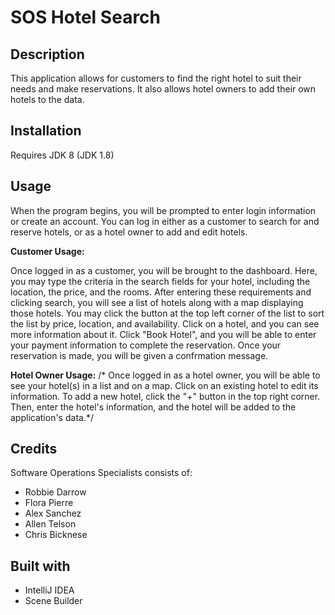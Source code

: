 SOS Hotel Search
===

Description
---
This application allows for customers to find the right hotel to suit their needs and make reservations. It also allows hotel owners to add their own hotels to the data.

Installation
---
Requires JDK 8 (JDK 1.8)

Usage
---
When the program begins, you will be prompted to enter login information or create an account.
You can log in either as a customer to search for and reserve hotels, or as a hotel owner to add and edit hotels.

**Customer Usage:**

Once logged in as a customer, you will be brought to the dashboard. Here, you may type the criteria in the search fields for your
hotel, including the location, the price, and the rooms. After entering these requirements and clicking search, you will see a list of
hotels along with a map displaying those hotels. You may click the button at the top left corner of the list to sort the list by
price, location, and availability. Click on a hotel, and you can see more information about it. Click "Book Hotel", and you will be able to enter your payment information to complete the reservation. Once your reservation is made, you will be given a confrmation message.

**Hotel Owner Usage:**
/*
Once logged in as a hotel owner, you will be able to see your hotel(s) in a list and on a map. Click on an existing hotel to edit
its information. To add a new hotel, click the "+" button in the top right corner. Then, enter the hotel's information, and the hotel
will be added to the application's data.*/

Credits
---
Software Operations Specialists consists of:
* Robbie Darrow
* Flora Pierre
* Alex Sanchez
* Allen Telson
* Chris Bicknese

Built with
---
* IntelliJ IDEA
* Scene Builder
